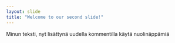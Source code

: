 ```yaml
---
layout: slide
title: "Welcome to our second slide!"
---
```

Minun teksti, nyt lisättynä uudella kommentilla
käytä nuolinäppämiä
